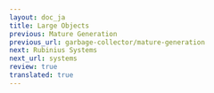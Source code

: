 ```yaml
---
layout: doc_ja
title: Large Objects
previous: Mature Generation
previous_url: garbage-collector/mature-generation
next: Rubinius Systems
next_url: systems
review: true
translated: true
---
```

